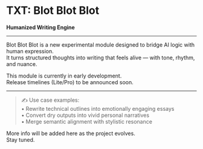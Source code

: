 # TXT: Blot Blot Blot

**Humanized Writing Engine**  


---

Blot Blot Blot is a new experimental module designed to bridge AI logic with human expression.  
It turns structured thoughts into writing that feels alive — with tone, rhythm, and nuance.  

This module is currently in early development.  
Release timelines (Lite/Pro) to be announced soon.

---

> ✍️ Use case examples:  
> • Rewrite technical outlines into emotionally engaging essays  
> • Convert dry outputs into vivid personal narratives  
> • Merge semantic alignment with stylistic resonance

More info will be added here as the project evolves.  
Stay tuned.
